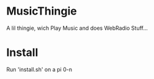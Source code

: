 # MusicThingie
A lil thingie, wich Play Music and does WebRadio Stuff...

# Install
Run 'install.sh' on a pi 0-n
